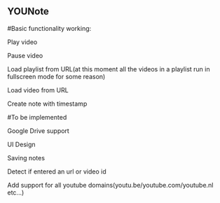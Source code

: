 ## YOUNote

#Basic functionality working:

  Play video
  
  Pause video
  
  Load playlist from URL(at this moment all the videos in a playlist run in fullscreen mode for some reason)
  
  Load video from URL
  
  Create note with timestamp
  

#To be implemented

Google Drive support

UI Design

Saving notes

Detect if entered an url or video id

Add support for all youtube domains(youtu.be/youtube.com/youtube.nl etc...)


